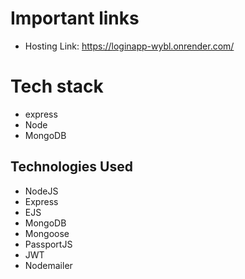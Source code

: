 # Important links

- Hosting Link: https://loginapp-wybl.onrender.com/

# Tech stack
- express
- Node
- MongoDB

## Technologies Used
-  NodeJS
-  Express
-  EJS
-  MongoDB
-  Mongoose
-  PassportJS
-  JWT
-  Nodemailer

